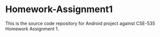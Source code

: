Homework-Assignment1
====================

This is the source code repository for Android project against CSE-535 Homework Assignment 1.